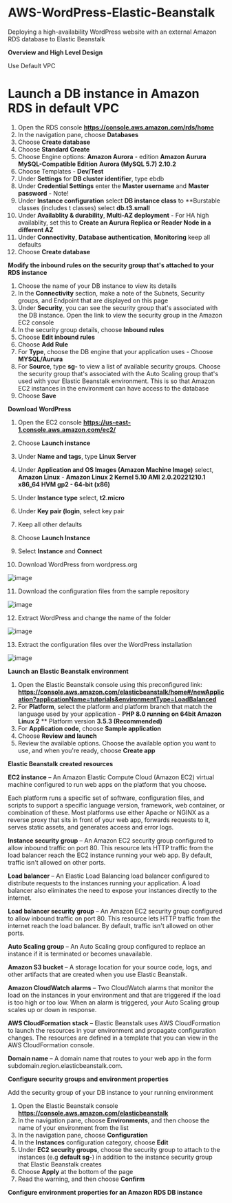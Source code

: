 # AWS-WordPress-Elastic-Beanstalk

Deploying a high-availability WordPress website with an external Amazon RDS database to Elastic Beanstalk

**Overview and High Level Design**

Use Default VPC

# Launch a DB instance in Amazon RDS in default VPC

1. Open the RDS console **https://console.aws.amazon.com/rds/home**
2. In the navigation pane, choose **Databases**
3. Choose **Create database**
4. Choose **Standard Create**
5. Choose Engine options: **Amazon Aurora** - edition **Amazon Aurura MySQL-Compatible Edition** **Aurora (MySQL 5.7) 2.10.2**
6. Choose Templates - **Dev/Test**
8. Under **Settings** for **DB cluster identifier**, type ebdb
9. Under **Credential Settings** enter the **Master username** and **Master password** - Note!
10. Under **Instance configuration** select **DB instance class** to **Burstable classes (includes t classes) select **db.t3.small**
11. Under **Availablity & durability**, **Multi-AZ deployment** - For HA high availablity, set this to **Create an Aurura Replica or Reader Node in a different AZ**
12. Under **Connectivity**, **Database authentication**, **Monitoring** keep all defaults
13. Choose **Create database**

**Modify the inbound rules on the security group that's attached to your RDS instance**

1. Choose the name of your DB instance to view its details
2. In the **Connectivity** section, make a note of the Subnets, Security groups, and Endpoint that are displayed on this page
3. Under **Security**, you can see the security group that's associated with the DB instance. Open the link to view the security group in the Amazon EC2 console
4. In the security group details, choose **Inbound rules**
5. Choose **Edit inbound rules**
6. Choose **Add Rule**
7. For **Type**, choose the DB engine that your application uses - Choose **MYSQL/Aurura**
8. For **Source**, type **sg-** to view a list of available security groups. Choose the security group that's associated with the Auto Scaling group that's used with your Elastic Beanstalk environment. This is so that Amazon EC2 instances in the environment can have access to the database
9. Choose **Save**

**Download WordPress**

1. Open the EC2 console **https://us-east-1.console.aws.amazon.com/ec2/**
2. Choose **Launch instance**
3. Under **Name and tags**, type **Linux Server**
4. Under **Application and OS Images (Amazon Machine Image)** select, **Amazon Linux** - **Amazon Linux 2 Kernel 5.10 AMI 2.0.20221210.1 x86_64 HVM gp2 - 64-bit (x86)**
5. Under **Instance type** select, **t2.micro**
6. Under **Key pair (login**, select key pair
7. Keep all other defaults
8. Choose **Launch Instance**
9. Select **Instance** and **Connect**

10. Download WordPress from wordpress.org

![image](https://user-images.githubusercontent.com/91480603/212140151-84b9a480-af9d-496e-97e4-bcdbb8025531.png)

11. Download the configuration files from the sample repository

![image](https://user-images.githubusercontent.com/91480603/212140220-0c6157ad-3c89-4015-8585-67ce0426f5c1.png)

12. Extract WordPress and change the name of the folder

![image](https://user-images.githubusercontent.com/91480603/212140276-4775efcb-21a9-442f-9dcd-f21cec47334d.png)

13. Extract the configuration files over the WordPress installation

![image](https://user-images.githubusercontent.com/91480603/212140354-879fe60e-0e65-4f1b-a266-3d9898b5a44e.png)

**Launch an Elastic Beanstalk environment**

1. Open the Elastic Beanstalk console using this preconfigured link:
**https://console.aws.amazon.com/elasticbeanstalk/home#/newApplication?applicationName=tutorials&environmentType=LoadBalanced**
2. For **Platform**, select the platform and platform branch that match the language used by your application - **PHP 8.0 running on 64bit Amazon Linux 2** ** Platform version **3.5.3 (Recommended)**
3. For **Application code**, choose **Sample application**
4. Choose **Review and launch**
5. Review the available options. Choose the available option you want to use, and when you're ready, choose **Create app**

**Elastic Beanstalk created resources**
  
**EC2 instance** – An Amazon Elastic Compute Cloud (Amazon EC2) virtual machine configured to run web apps on the platform that you choose.

Each platform runs a specific set of software, configuration files, and scripts to support a specific language version, framework, web container, or combination of these. Most platforms use either Apache or NGINX as a reverse proxy that sits in front of your web app, forwards requests to it, serves static assets, and generates access and error logs.

**Instance security group** – An Amazon EC2 security group configured to allow inbound traffic on port 80. This resource lets HTTP traffic from the load balancer reach the EC2 instance running your web app. By default, traffic isn't allowed on other ports.

**Load balancer** – An Elastic Load Balancing load balancer configured to distribute requests to the instances running your application. A load balancer also eliminates the need to expose your instances directly to the internet.

**Load balancer security group** – An Amazon EC2 security group configured to allow inbound traffic on port 80. This resource lets HTTP traffic from the internet reach the load balancer. By default, traffic isn't allowed on other ports.

**Auto Scaling group** – An Auto Scaling group configured to replace an instance if it is terminated or becomes unavailable.

**Amazon S3 bucket** – A storage location for your source code, logs, and other artifacts that are created when you use Elastic Beanstalk.

**Amazon CloudWatch alarms** – Two CloudWatch alarms that monitor the load on the instances in your environment and that are triggered if the load is too high or too low. When an alarm is triggered, your Auto Scaling group scales up or down in response.

**AWS CloudFormation stack** – Elastic Beanstalk uses AWS CloudFormation to launch the resources in your environment and propagate configuration changes. The resources are defined in a template that you can view in the AWS CloudFormation console.

**Domain name** – A domain name that routes to your web app in the form subdomain.region.elasticbeanstalk.com.

**Configure security groups and environment properties**

Add the security group of your DB instance to your running environment

1. Open the Elastic Beanstalk console **https://console.aws.amazon.com/elasticbeanstalk**
2. In the navigation pane, choose **Environments**, and then choose the name of your environment from the list
3. In the navigation pane, choose **Configuration**
4. In the **Instances** configuration category, choose **Edit**
5. Under **EC2 security groups**, choose the security group to attach to the instances (e.g **default sg-**) in addition to the instance security group that Elastic Beanstalk creates
6. Choose **Apply** at the bottom of the page
7. Read the warning, and then choose **Confirm**

**Configure environment properties for an Amazon RDS DB instance**







